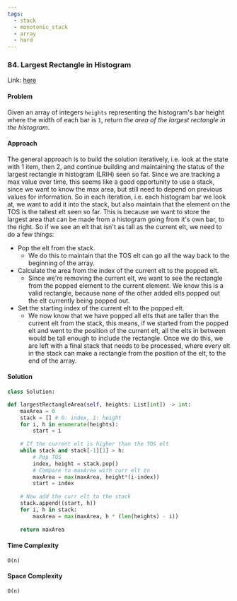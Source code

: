 ```yaml
---
tags:
  - stack
  - monotonic_stack
  - array
  - hard
---
```

### 84. Largest Rectangle in Histogram

Link: [here](https://leetcode.com/problems/largest-rectangle-in-histogram/description/)
#### Problem
Given an array of integers `heights` representing the histogram's bar height where the width of each bar is `1`, return _the area of the largest rectangle in the histogram_.

#### Approach
The general approach is to build the solution iteratively, i.e. look at the state with 1 item, then 2, and continue building and maintaining the status of the largest rectangle in histogram (LRIH) seen so far. 
Since we are tracking a max value over time, this seems like a good opportunity to use a stack, since we want to know the max area, but still need to depend on previous values for information. 
So in each iteration, i.e. each histogram bar we look at, we want to add it into the stack, but also maintain that the element on the TOS is the tallest elt seen so far. This is because we want to store the largest area that can be made from a histogram going from it's own bar, to the right. So if we see an elt that isn't as tall as the current elt, we need to do a few things:
- Pop the elt from the stack. 
	- We do this to maintain that the TOS elt can go all the way back to the beginning of the array.
- Calculate the area from the index of the current elt to the popped elt.
	- Since we're removing the current elt, we want to see the rectangle from the popped element to the current element. We know this is a valid rectangle, because none of the other added elts popped out the elt currently being popped out.
- Set the starting index of the current elt to the popped elt.
	- We now know that we have popped all elts that are taller than the current elt from the stack, this means, if we started from the popped elt and went to the position of the current elt, all the elts in between would be tall enough to include the rectangle.
Once we do this, we are left with a final stack that needs to be processed, where every elt in the stack can make a rectangle from the position of the elt, to the end of the array.

#### Solution
```python 
class Solution:

def largestRectangleArea(self, heights: List[int]) -> int:
	maxArea = 0
	stack = [] # 0: index, 1: height
	for i, h in enumerate(heights):
		start = i
		
	# If the current elt is higher than the TOS elt
	while stack and stack[-1][1] > h:
		# Pop TOS
		index, height = stack.pop()
		# Compare to maxArea with curr elt to
		maxArea = max(maxArea, height*(i-index))
		start = index
		
	# Now add the curr elt to the stack
	stack.append((start, h))
	for i, h in stack:
		maxArea = max(maxArea, h * (len(heights) - i))
		
	return maxArea
```

#### Time Complexity
`O(n)`

#### Space Complexity
`O(n)`

